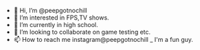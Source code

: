 - 👋 Hi, I’m @peepgotnochill
- 👀 I’m interested in FPS,TV shows.
- 🌱 I’m currently in high school.
- 💞️ I’m looking to collaborate on game testing etc.
- 📫 How to reach me instagram@peepgotnochill
_ I'm a fun guy.


